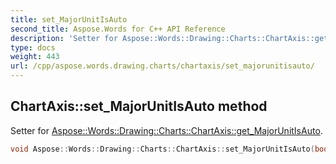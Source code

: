 ```yaml
---
title: set_MajorUnitIsAuto
second_title: Aspose.Words for C++ API Reference
description: 'Setter for Aspose::Words::Drawing::Charts::ChartAxis::get_MajorUnitIsAuto.'
type: docs
weight: 443
url: /cpp/aspose.words.drawing.charts/chartaxis/set_majorunitisauto/
---
```

## ChartAxis::set_MajorUnitIsAuto method


Setter for [Aspose::Words::Drawing::Charts::ChartAxis::get_MajorUnitIsAuto](../get_majorunitisauto/).

```cpp
void Aspose::Words::Drawing::Charts::ChartAxis::set_MajorUnitIsAuto(bool value)
```

